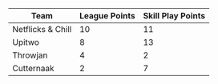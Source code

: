 | Team              | League Points | Skill Play Points |
| ----------------- | ------------- | ----------------- |
| Netflicks & Chill | 10            | 11                |
| Upitwo            | 8             | 13                |
| Throwjan          | 4             | 2                 |
| Cutternaak        | 2             | 7                 |
